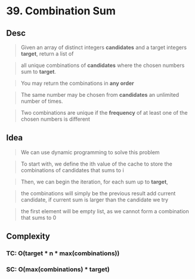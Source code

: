 # 39. Combination Sum

## Desc

> Given an array of distinct integers **candidates** and a target integers **target**, return a list of

> all unique combinations of **candidates** where the chosen numbers sum to **target**.

> You may return the combinations in **any order**

> The same number may be chosen from **candidates** an unlimited number of times.

> Two combinations are unique if the **frequency** of at least one of the chosen numbers is different

## Idea

> We can use dynamic programming to solve this problem

> To start with, we define the ith value of the cache to store the combinations of candidates that sums to i

> Then, we can begin the iteration, for each sum up to **target**,

> the combinations will simply be the previous result add current candidate, if current sum is larger than the candidate we try

> the first element will be empty list, as we cannot form a combination that sums to 0

## Complexity

### TC: O(target * n * max(combinations))

### SC: O(max(combinations) * target)